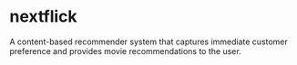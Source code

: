 # nextflick
A content-based recommender system that captures immediate customer preference and provides movie recommendations to the user. 
